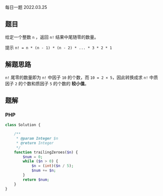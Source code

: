 每日一题 2022.03.25

## 题目

给定一个整数 `n` ，返回 `n!` 结果中尾随零的数量。

提示 `n! = n * (n - 1) * (n - 2) * ... * 3 * 2 * 1`

## 解题思路

`n!` 尾零的数量即为 `n!` 中因子 `10` 的个数，而 `10 = 2 × 5`，因此转换成求 `n!` 中质因子 `2` 的个数和质因子 `5` 的个数的 **较小值**。

## 题解

### PHP

```PHP
class Solution {

    /**
     * @param Integer $n
     * @return Integer
     */
    function trailingZeroes($n) {
        $num = 0;
        while ($n > 0) {
            $n = (int)($n / 5);
            $num += $n;
        }
        return $num;
    }
}
```
